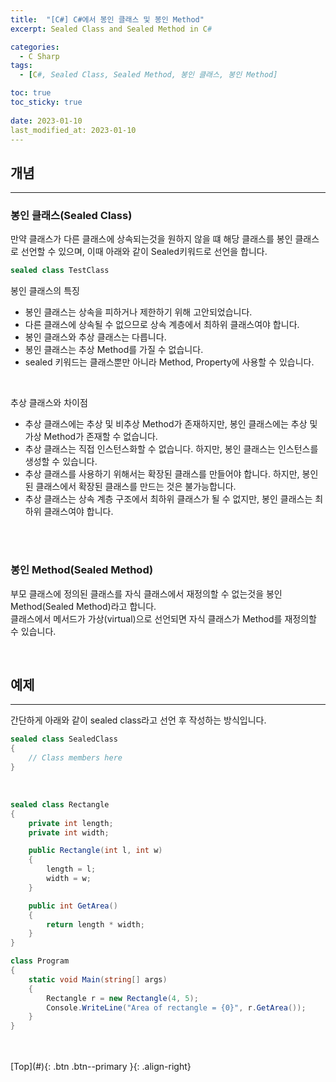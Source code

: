 ```yaml
---
title:  "[C#] C#에서 봉인 클래스 및 봉인 Method"
excerpt: Sealed Class and Sealed Method in C#

categories:
  - C Sharp
tags:
  - [C#, Sealed Class, Sealed Method, 봉인 클래스, 봉인 Method]

toc: true
toc_sticky: true
 
date: 2023-01-10
last_modified_at: 2023-01-10
---
```


## 개념
--- 
### 봉인 클래스(Sealed Class) <br>
만약 클래스가 다른 클래스에 상속되는것을 원하지 않을 떄 해당 클래스를 봉인 클래스로 선언할 수 있으며, 이때 아래와 같이 Sealed키워드로 선언을 합니다.<br>
```c#
sealed class TestClass
```

봉인 클래스의 특징
* 봉인 클래스는 상속을 피하거나 제한하기 위해 고안되었습니다.
* 다른 클래스에 상속될 수 없으므로 상속 계층에서 최하위 클래스여야 합니다.
* 봉인 클래스와 추상 클래스는 다릅니다.
* 봉인 클래스는 추상 Method를 가질 수 없습니다.
* sealed 키워드는 클래스뿐만 아니라 Method, Property에 사용할 수 있습니다.

<br>

추상 클래스와 차이점
* 추상 클래스에는 추상 및 비추상 Method가 존재하지만, 봉인 클래스에는 추상 및 가상 Method가 존재할 수 없습니다.
* 추상 클래스는 직접 인스턴스화할 수 없습니다. 하지만, 봉인 클래스는 인스턴스를 생성할 수 있습니다.
* 추상 클래스를 사용하기 위해서는 확장된 클래스를 만들어야 합니다. 하지만, 봉인된 클래스에서 확장된 클래스를 만드는 것은 불가능합니다.
* 추상 클래스는 상속 계층 구조에서 최하위 클래스가 될 수 없지만, 봉인 클래스는 최하위 클래스여야 합니다.

<br><br>

### 봉인 Method(Sealed Method)
부모 클래스에 정의된 클래스를 자식 클래스에서 재정의할 수 없는것을 봉인 Method(Sealed Method)라고 합니다.  <br>
클래스에서 메서드가 가상(virtual)으로 선언되면 자식 클래스가 Method를 재정의할 수 있습니다. <br>



<br>

## 예제
--- 

간단하게 아래와 같이 sealed class라고 선언 후 작성하는 방식입니다.

```c#
sealed class SealedClass
{
    // Class members here
}
```
<br>


```c#
sealed class Rectangle
{
    private int length;
    private int width;

    public Rectangle(int l, int w)
    {
        length = l;
        width = w;
    }

    public int GetArea()
    {
        return length * width;
    }
}

class Program
{
    static void Main(string[] args)
    {
        Rectangle r = new Rectangle(4, 5);
        Console.WriteLine("Area of rectangle = {0}", r.GetArea());
    }
}
```
<br>




<br>
[Top](#){: .btn .btn--primary }{: .align-right}